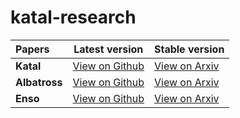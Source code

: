 # katal-research

| Papers        | Latest version                              | Stable version                                        |
| :------------ | ------------------------------------------- | ----------------------------------------------------- |
| **Katal**     | [View on Github](./Katal/Katal.pdf)         | [View on Arxiv](https://arxiv.org/pdf/1903.01600.pdf) |
| **Albatross** | [View on Github](./Albatross/Albatross.pdf) | [View on Arxiv](https://arxiv.org/pdf/1903.01589.pdf) |
| **Enso**      | [View on Github](./Enso/Enso.pdf)           | [View on Arxiv](https://arxiv.org/pdf/1903.01590.pdf) |
